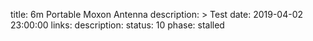 title: 6m Portable Moxon Antenna
description: >
    Test
date: 2019-04-02 23:00:00
links:
    description:
status: 10
phase: stalled
